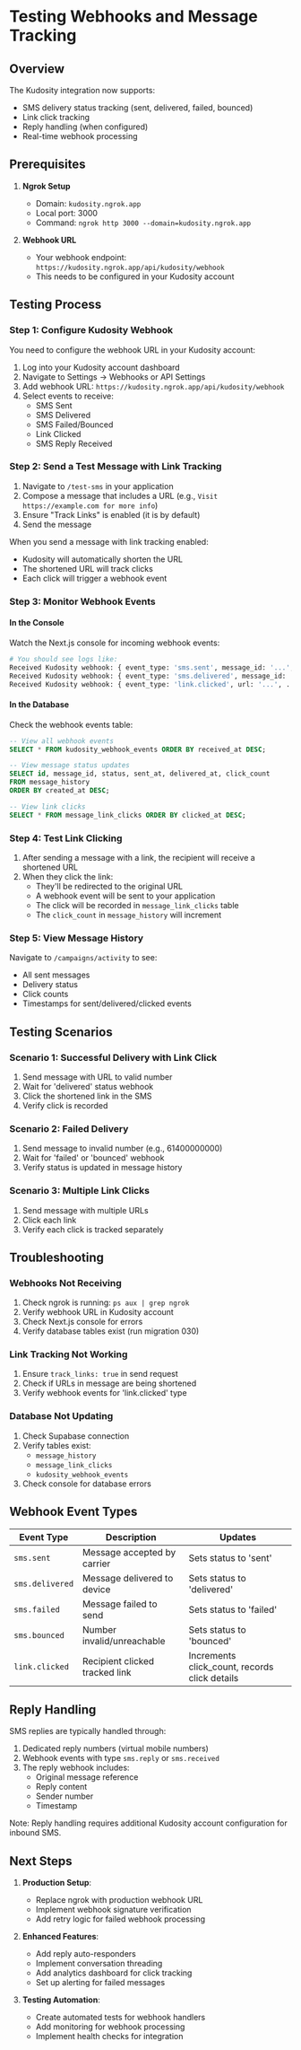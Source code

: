 # Testing Webhooks and Message Tracking

## Overview
The Kudosity integration now supports:
- SMS delivery status tracking (sent, delivered, failed, bounced)
- Link click tracking
- Reply handling (when configured)
- Real-time webhook processing

## Prerequisites

1. **Ngrok Setup**
   - Domain: `kudosity.ngrok.app`
   - Local port: 3000
   - Command: `ngrok http 3000 --domain=kudosity.ngrok.app`

2. **Webhook URL**
   - Your webhook endpoint: `https://kudosity.ngrok.app/api/kudosity/webhook`
   - This needs to be configured in your Kudosity account

## Testing Process

### Step 1: Configure Kudosity Webhook

You need to configure the webhook URL in your Kudosity account:

1. Log into your Kudosity account dashboard
2. Navigate to Settings → Webhooks or API Settings
3. Add webhook URL: `https://kudosity.ngrok.app/api/kudosity/webhook`
4. Select events to receive:
   - SMS Sent
   - SMS Delivered
   - SMS Failed/Bounced
   - Link Clicked
   - SMS Reply Received

### Step 2: Send a Test Message with Link Tracking

1. Navigate to `/test-sms` in your application
2. Compose a message that includes a URL (e.g., `Visit https://example.com for more info`)
3. Ensure "Track Links" is enabled (it is by default)
4. Send the message

When you send a message with link tracking enabled:
- Kudosity will automatically shorten the URL
- The shortened URL will track clicks
- Each click will trigger a webhook event

### Step 3: Monitor Webhook Events

#### In the Console
Watch the Next.js console for incoming webhook events:
```bash
# You should see logs like:
Received Kudosity webhook: { event_type: 'sms.sent', message_id: '...', ... }
Received Kudosity webhook: { event_type: 'sms.delivered', message_id: '...', ... }
Received Kudosity webhook: { event_type: 'link.clicked', url: '...', ... }
```

#### In the Database
Check the webhook events table:
```sql
-- View all webhook events
SELECT * FROM kudosity_webhook_events ORDER BY received_at DESC;

-- View message status updates
SELECT id, message_id, status, sent_at, delivered_at, click_count 
FROM message_history 
ORDER BY created_at DESC;

-- View link clicks
SELECT * FROM message_link_clicks ORDER BY clicked_at DESC;
```

### Step 4: Test Link Clicking

1. After sending a message with a link, the recipient will receive a shortened URL
2. When they click the link:
   - They'll be redirected to the original URL
   - A webhook event will be sent to your application
   - The click will be recorded in `message_link_clicks` table
   - The `click_count` in `message_history` will increment

### Step 5: View Message History

Navigate to `/campaigns/activity` to see:
- All sent messages
- Delivery status
- Click counts
- Timestamps for sent/delivered/clicked events

## Testing Scenarios

### Scenario 1: Successful Delivery with Link Click
1. Send message with URL to valid number
2. Wait for 'delivered' status webhook
3. Click the shortened link in the SMS
4. Verify click is recorded

### Scenario 2: Failed Delivery
1. Send message to invalid number (e.g., 61400000000)
2. Wait for 'failed' or 'bounced' webhook
3. Verify status is updated in message history

### Scenario 3: Multiple Link Clicks
1. Send message with multiple URLs
2. Click each link
3. Verify each click is tracked separately

## Troubleshooting

### Webhooks Not Receiving
1. Check ngrok is running: `ps aux | grep ngrok`
2. Verify webhook URL in Kudosity account
3. Check Next.js console for errors
4. Verify database tables exist (run migration 030)

### Link Tracking Not Working
1. Ensure `track_links: true` in send request
2. Check if URLs in message are being shortened
3. Verify webhook events for 'link.clicked' type

### Database Not Updating
1. Check Supabase connection
2. Verify tables exist:
   - `message_history`
   - `message_link_clicks`
   - `kudosity_webhook_events`
3. Check console for database errors

## Webhook Event Types

| Event Type | Description | Updates |
|------------|-------------|---------|
| `sms.sent` | Message accepted by carrier | Sets status to 'sent' |
| `sms.delivered` | Message delivered to device | Sets status to 'delivered' |
| `sms.failed` | Message failed to send | Sets status to 'failed' |
| `sms.bounced` | Number invalid/unreachable | Sets status to 'bounced' |
| `link.clicked` | Recipient clicked tracked link | Increments click_count, records click details |

## Reply Handling

SMS replies are typically handled through:
1. Dedicated reply numbers (virtual mobile numbers)
2. Webhook events with type `sms.reply` or `sms.received`
3. The reply webhook includes:
   - Original message reference
   - Reply content
   - Sender number
   - Timestamp

Note: Reply handling requires additional Kudosity account configuration for inbound SMS.

## Next Steps

1. **Production Setup**:
   - Replace ngrok with production webhook URL
   - Implement webhook signature verification
   - Add retry logic for failed webhook processing

2. **Enhanced Features**:
   - Add reply auto-responders
   - Implement conversation threading
   - Add analytics dashboard for click tracking
   - Set up alerting for failed messages

3. **Testing Automation**:
   - Create automated tests for webhook handlers
   - Add monitoring for webhook processing
   - Implement health checks for integration

